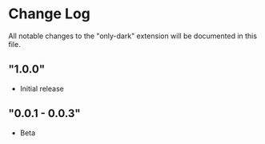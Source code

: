 # Change Log

All notable changes to the "only-dark" extension will be documented in this file.

## "1.0.0"

- Initial release

## "0.0.1 - 0.0.3"

- Beta